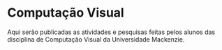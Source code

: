 # Computação Visual

Aqui serão publicadas as atividades e pesquisas feitas pelos alunos das disciplina de Computação Visual da Universidade Mackenzie.
